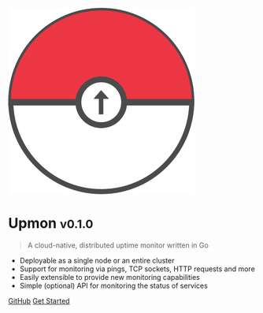 ![logo](_media/logo.dist.svg)

# Upmon <small>v0.1.0</small>

> A cloud-native, distributed uptime monitor written in Go

- Deployable as a single node or an entire cluster
- Support for monitoring via pings, TCP sockets, HTTP requests and more
- Easily extensible to provide new monitoring capabilities
- Simple (optional) API for monitoring the status of services

[GitHub](https://github.com/AlexGustafsson/upmon/)
[Get Started](guide.md)
